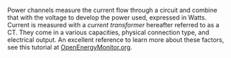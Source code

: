 Power channels measure the current flow through a circuit and combine that with the voltage to develop the power used, expressed in Watts.  Current is measured with a _current transformer_ hereafter referred to as a CT.  They come in a various capacities, physical connection type, and electrical output.  An excellent reference to learn more about these factors, see this tutorial at [OpenEnergyMonitor.org](https://learn.openenergymonitor.org/electricity-monitoring/ct-sensors/introduction).

